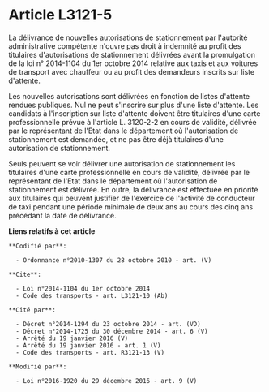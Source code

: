 # Article L3121-5

La délivrance de nouvelles autorisations de stationnement par l'autorité administrative compétente n'ouvre pas droit à
indemnité au profit des titulaires d'autorisations de stationnement délivrées avant la promulgation de la loi n° 2014-1104 du
1er octobre 2014 relative aux taxis et aux voitures de transport avec chauffeur ou au profit des demandeurs inscrits sur
liste d'attente. 

Les nouvelles autorisations sont délivrées en fonction de listes d'attente rendues publiques. Nul ne peut s'inscrire sur plus
d'une liste d'attente. Les candidats à l'inscription sur liste d'attente doivent être titulaires d'une carte professionnelle
prévue à l'article  L. 3120-2-2 en cours de validité, délivrée par le représentant de l'Etat dans le département où
l'autorisation de stationnement est demandée, et ne pas être déjà titulaires d'une autorisation de stationnement. 

Seuls peuvent se voir délivrer une autorisation de stationnement les titulaires d'une carte professionnelle en cours de
validité, délivrée par le représentant de l'Etat dans le département où l'autorisation de stationnement est délivrée. En
outre, la délivrance est effectuée en priorité aux titulaires qui peuvent justifier de l'exercice de l'activité de conducteur
de taxi pendant une période minimale de deux ans au cours des cinq ans précédant la date de délivrance.

**Liens relatifs à cet article**

	**Codifié par**:

	  - Ordonnance n°2010-1307 du 28 octobre 2010 - art. (V)

	**Cite**:

	  - Loi n°2014-1104 du 1er octobre 2014
	  - Code des transports - art. L3121-10 (Ab)

	**Cité par**:

	  - Décret n°2014-1294 du 23 octobre 2014 - art. (VD)
	  - Décret n°2014-1725 du 30 décembre 2014 - art. 6 (V)
	  - Arrêté du 19 janvier 2016 (V)
	  - Arrêté du 19 janvier 2016 - art. 1 (V)
	  - Code des transports - art. R3121-13 (V)

	**Modifié par**:

	  - Loi n°2016-1920 du 29 décembre 2016 - art. 9 (V)
